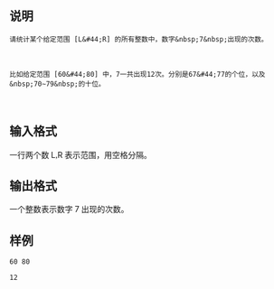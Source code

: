 <h2>说明</h2>

<p style="text-indent:2em;font-family:&quot;font-size:medium;">
	请统计某个给定范围 [L&#44;R] 的所有整数中，数字&nbsp;7&nbsp;出现的次数。
<br />
<p style="text-indent:2em;font-family:&quot;font-size:medium;">
	比如给定范围 [60&#44;80] 中，7一共出现12次。分别是67&#44;77的个位，以及&nbsp;70∼79&nbsp;的十位。
<br />
<h2>输入格式</h2>

<span style="font-family:&quot;font-size:medium;background-color:#FCFCFC;">一行两个数&nbsp;</span>L<span style="font-family:&quot;font-size:medium;background-color:#FCFCFC;">&#44;</span>R<span style="font-family:&quot;font-size:medium;background-color:#FCFCFC;">&nbsp;表示范围，用空格分隔。</span>
<h2>输出格式</h2>

<span style="font-family:&quot;font-size:medium;background-color:#FCFCFC;">一个整数表示数字&nbsp;</span>7<span style="font-family:&quot;font-size:medium;background-color:#FCFCFC;">&nbsp;出现的次数。</span>
<h2>样例</h2>
<pre><code class="language-input1">60 80 </code></pre><pre><code class="language-output1">12</code></pre>
